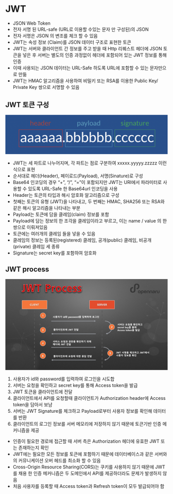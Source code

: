 # JWT
- JSON Web Token
- 전자 서명 된 URL-safe (URL로 이용할 수있는 문자 만 구성된)의 JSON
- 전자 서명은 JSON 의 변조를 체크 할 수 있음
- JWT는 속성 정보 (Claim)를 JSON 데이터 구조로 표현한 토큰
- JWT는 서버와 클라이언트 간 정보를 주고 받을 때 Http 리퀘스트 헤더에 JSON 토큰을 넣은 후
서버는 별도의 인증 과정없이 헤더에 포함되어 있는 JWT 정보를 통해 인증
- 이때 사용되는 JSON 데이터는 URL-Safe 하도록 URL에 포함할 수 있는 문자만으로 만듦
- JWT는 HMAC 알고리즘을 사용하여 비밀키 또는 RSA를 이용한 Public Key/ Private Key 쌍으로 서명할 수 있음

## JWT 토큰 구성
![](../img/jwt-token.png)
- JWT는 세 파트로 나누어지며, 각 파트는 점로 구분하여 xxxxx.yyyyy.zzzzz 이런식으로 표현
- 순서대로 헤더(Header), 페이로드(Payload), 서명(Sinature)로 구성
- Base64 인코딩의 경우 “+”, “/”, “=”이 포함되지만 JWT는 URI에서 파라미터로 사용할 수 있도록 URL-Safe 한  Base64url 인코딩을 사용
- Header는 토큰의 타입과 해시 암호화 알고리즘으로 구성
- 첫째는 토큰의 유형 (JWT)을 나타내고, 두 번째는 HMAC, SHA256 또는 RSA와 같은 해시 알고리즘을 나타내는 부분
- Payload는 토큰에 담을 클레임(claim) 정보를 포함
- Payload에 담는 정보의 한 조각을 클레임이라고 부르고, 이는 name / value 의 한 쌍으로 이뤄져있음
- 토큰에는 여러개의 클레임 들을 넣을 수 있음 
- 클레임의 정보는 등록된(registered) 클레임, 공개(public) 클레임, 비공개(private) 클레임 세 종류
- Signature는 secret key를 포함하여 암호화

## JWT process
![](../img/jwt_process.webp)
1. 사용자가 id와 password를 입력하여 로그인을 시도합
2. 서버는 요청을 확인하고 secret key를 통해 Access token을 발급
3. JWT 토큰을 클라이언트에 전달
4. 클라이언트에서 API를 요청할때 클라이언트가 Authorization header에 Access token을 담아서 보냠
5. 서버는 JWT Signature를 체크하고 Payload로부터 사용자 정보를 확인해 데이터를 반환
6. 클라이언트의 로그인 정보를 서버 메모리에 저장하지 않기 때문에 토큰기반 인증 메커니즘을 제공

- 인증이 필요한 경로에 접근할 때 서버 측은 Authorization 헤더에 유효한 JWT 또는 존재하는지 확인
- JWT에는 필요한 모든 정보를 토큰에 포함하기 때문에 데이터베이스과 같은 서버와의 커뮤니케이션 오버 헤드를 최소화 할 수 있음
- Cross-Origin Resource Sharing(CORS)는 쿠키를 사용하지 않기 때문에 
JWT를 채용 한 인증 메커니즘은 두 도메인에서 API를 제공하더라도 문제가 발생하지 않음
- 처음 사용자를 등록할 때 Access token과 Refresh token이 모두 발급되어야 함